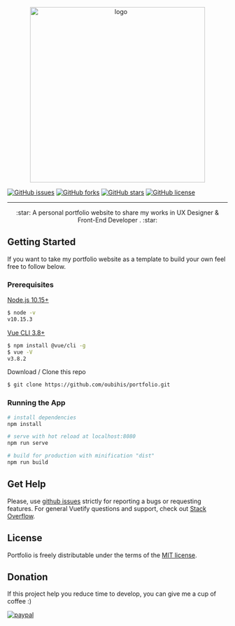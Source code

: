<p align="center">
  <a href="https://oubihis.com" rel="noreferrer noopener" target="_blank">
    <img width=400px src="https://www.dropbox.com/s/ntieqiknq5lui0y/logo.png?raw=1" alt="logo">
  </a>
</p>

[![GitHub issues](https://img.shields.io/github/issues/oubihis/portfolio.svg)](https://github.com/oubihis/portfolio/issues)
[![GitHub forks](https://img.shields.io/github/forks/oubihis/portfolio.svg)](https://github.com/oubihis/portfolio/network)
[![GitHub stars](https://img.shields.io/github/stars/oubihis/portfolio.svg)](https://github.com/oubihis/portfolio/stargazers)
[![GitHub license](https://img.shields.io/github/license/oubihis/portfolio.svg)](https://github.com/oubihis/portfolio/blob/master/LICENSE)


---

<p align="center">
  :star: A personal portfolio website to share my works in UX Designer & Front-End Developer . :star:
</p>

## Getting Started

If you want to take my portfolio website as a template to build your own feel free to follow below.


### Prerequisites

[Node.js 10.15+](https://nodejs.org/en/)

```bash
$ node -v
v10.15.3
```

[Vue CLI 3.8+](https://cli.vuejs.org/)

```bash
$ npm install @vue/cli -g
$ vue -V
v3.8.2
```

Download / Clone this repo

```bash
$ git clone https://github.com/oubihis/portfolio.git
```


### Running the App

``` bash
# install dependencies
npm install

# serve with hot reload at localhost:8080
npm run serve

# build for production with minification "dist"
npm run build

```


## Get Help

Please, use [github issues](https://github.com/oubihis/portfolio/issues) strictly for reporting a bugs or requesting features. For general Vuetify questions and support, check out [Stack Overflow](https://stackoverflow.com/questions/tagged/vuetify.js).


## License

Portfolio is freely distributable under the terms of the [MIT license](https://github.com/oubihis/portfolio/blob/master/LICENSE).

## Donation
If this project help you reduce time to develop, you can give me a cup of coffee :) 

[![paypal](https://www.paypalobjects.com/en_US/i/btn/btn_donate_LG.gif)](https://www.paypal.me/oubihis)
